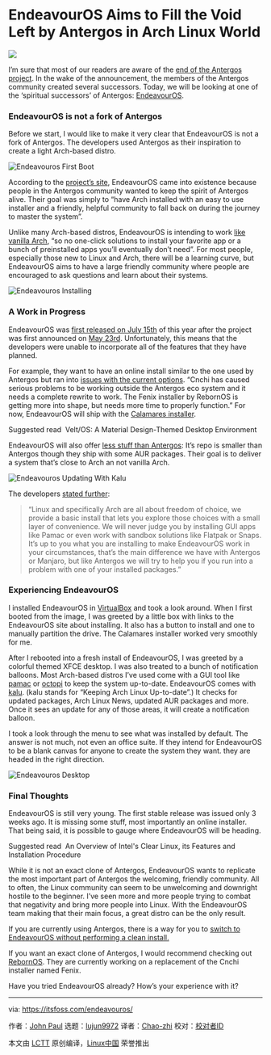 [#]: collector: (lujun9972)
[#]: translator: (Chao-zhi)
[#]: reviewer: ( )
[#]: publisher: ( )
[#]: url: ( )
[#]: subject: (EndeavourOS Aims to Fill the Void Left by Antergos in Arch Linux World)
[#]: via: (https://itsfoss.com/endeavouros/)
[#]: author: (John Paul https://itsfoss.com/author/john/)

EndeavourOS Aims to Fill the Void Left by Antergos in Arch Linux World
======

![][1]

I’m sure that most of our readers are aware of the [end of the Antergos project][2]. In the wake of the announcement, the members of the Antergos community created several successors. Today, we will be looking at one of the ‘spiritual successors’ of Antergos: [EndeavourOS][3].

### EndeavourOS is not a fork of Antergos

Before we start, I would like to make it very clear that EndeavourOS is not a fork of Antergos. The developers used Antergos as their inspiration to create a light Arch-based distro.

![Endeavouros First Boot][4]

According to the [project’s site][5], EndeavourOS came into existence because people in the Antergos community wanted to keep the spirit of Antergos alive. Their goal was simply to “have Arch installed with an easy to use installer and a friendly, helpful community to fall back on during the journey to master the system”.

Unlike many Arch-based distros, EndeavourOS is intending to work [like vanilla Arch][5], “so no one-click solutions to install your favorite app or a bunch of preinstalled apps you’ll eventually don’t need”. For most people, especially those new to Linux and Arch, there will be a learning curve, but EndeavourOS aims to have a large friendly community where people are encouraged to ask questions and learn about their systems.

![Endeavouros Installing][6]

### A Work in Progress

EndeavourOS was [first released on July 15th][7] of this year after the project was first announced on [May 23rd][8]. Unfortunately, this means that the developers were unable to incorporate all of the features that they have planned.

For example, they want to have an online install similar to the one used by Antergos but ran into [issues with the current options][9]. “Cnchi has caused serious problems to be working outside the Antergos eco system and it needs a complete rewrite to work. The Fenix installer by RebornOS is getting more into shape, but needs more time to properly function.” For now, EndeavourOS will ship with the [Calamares installer][10].

[][11]

Suggested read  Velt/OS: A Material Design-Themed Desktop Environment

EndeavourOS will also offer [less stuff than Antergos][9]: It’s repo is smaller than Antergos though they ship with some AUR packages. Their goal is to deliver a system that’s close to Arch an not vanilla Arch.

![Endeavouros Updating With Kalu][12]

The developers [stated further][13]:

> “Linux and specifically Arch are all about freedom of choice, we provide a basic install that lets you explore those choices with a small layer of convenience. We will never judge you by installing GUI apps like Pamac or even work with sandbox solutions like Flatpak or Snaps. It’s up to you what you are installing to make EndeavourOS work in your circumstances, that’s the main difference we have with Antergos or Manjaro, but like Antergos we will try to help you if you run into a problem with one of your installed packages.”

### Experiencing EndeavourOS

I installed EndeavourOS in [VirtualBox][14] and took a look around. When I first booted from the image, I was greeted by a little box with links to the EndeavourOS site about installing. It also has a button to install and one to manually partition the drive. The Calamares installer worked very smoothly for me.

After I rebooted into a fresh install of EndeavourOS, I was greeted by a colorful themed XFCE desktop. I was also treated to a bunch of notification balloons. Most Arch-based distros I’ve used come with a GUI tool like [pamac][15] or [octopi][16] to keep the system up-to-date. EndeavourOS comes with [kalu][17]. (kalu stands for “Keeping Arch Linux Up-to-date”.) It checks for updated packages, Arch Linux News, updated AUR packages and more. Once it sees an update for any of those areas, it will create a notification balloon.

I took a look through the menu to see what was installed by default. The answer is not much, not even an office suite. If they intend for EndeavourOS to be a blank canvas for anyone to create the system they want. they are headed in the right direction.

![Endeavouros Desktop][18]

### Final Thoughts

EndeavourOS is still very young. The first stable release was issued only 3 weeks ago. It is missing some stuff, most importantly an online installer. That being said, it is possible to gauge where EndeavourOS will be heading.

[][19]

Suggested read  An Overview of Intel's Clear Linux, its Features and Installation Procedure

While it is not an exact clone of Antergos, EndeavourOS wants to replicate the most important part of Antergos the welcoming, friendly community. All to often, the Linux community can seem to be unwelcoming and downright hostile to the beginner. I’ve seen more and more people trying to combat that negativity and bring more people into Linux. With the EndeavourOS team making that their main focus, a great distro can be the only result.

If you are currently using Antergos, there is a way for you to [switch to EndeavourOS without performing a clean install.][20]

If you want an exact clone of Antergos, I would recommend checking out [RebornOS][21]. They are currently working on a replacement of the Cnchi installer named Fenix.

Have you tried EndeavourOS already? How’s your experience with it?

--------------------------------------------------------------------------------

via: https://itsfoss.com/endeavouros/

作者：[John Paul][a]
选题：[lujun9972][b]
译者：[Chao-zhi](https://github.com/Chao-zhi)
校对：[校对者ID](https://github.com/校对者ID)

本文由 [LCTT](https://github.com/LCTT/TranslateProject) 原创编译，[Linux中国](https://linux.cn/) 荣誉推出

[a]: https://itsfoss.com/author/john/
[b]: https://github.com/lujun9972
[1]: https://i1.wp.com/itsfoss.com/wp-content/uploads/2019/08/endeavouros-logo.png?ssl=1
[2]: https://itsfoss.com/antergos-linux-discontinued/
[3]: https://endeavouros.com/
[4]: https://i1.wp.com/itsfoss.com/wp-content/uploads/2019/08/endeavouros-first-boot.png?resize=800%2C600&ssl=1
[5]: https://endeavouros.com/info-2/
[6]: https://i1.wp.com/itsfoss.com/wp-content/uploads/2019/08/endeavouros-installing.png?resize=800%2C600&ssl=1
[7]: https://endeavouros.com/endeavouros-first-stable-release-has-arrived/
[8]: https://forum.antergos.com/topic/11780/endeavour-antergos-community-s-next-stage
[9]: https://endeavouros.com/what-to-expect-on-the-first-release/
[10]: https://calamares.io/
[11]: https://itsfoss.com/veltos-linux/
[12]: https://i1.wp.com/itsfoss.com/wp-content/uploads/2019/08/endeavouros-updating-with-kalu.png?resize=800%2C600&ssl=1
[13]: https://endeavouros.com/second-week-after-the-stable-release/
[14]: https://itsfoss.com/install-virtualbox-ubuntu/
[15]: https://aur.archlinux.org/packages/pamac-aur/
[16]: https://octopiproject.wordpress.com/
[17]: https://github.com/jjk-jacky/kalu
[18]: https://i0.wp.com/itsfoss.com/wp-content/uploads/2019/08/endeavouros-desktop.png?resize=800%2C600&ssl=1
[19]: https://itsfoss.com/clear-linux/
[20]: https://forum.endeavouros.com/t/how-to-switch-from-antergos-to-endevouros/105/2
[21]: https://rebornos.org/
